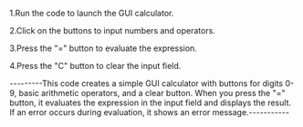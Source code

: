 1.Run the code to launch the GUI calculator.

2.Click on the buttons to input numbers and operators.

3.Press the "=" button to evaluate the expression.

4.Press the "C" button to clear the input field.

---------This code creates a simple GUI calculator with buttons for digits 0-9, basic arithmetic operators, and a clear button. When you press the "=" button, it evaluates the expression in the input field and displays the result. If an error occurs during evaluation, it shows an error message.-----------
